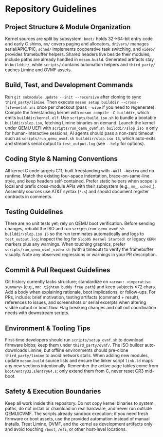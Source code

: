 # Repository Guidelines

## Project Structure & Module Organization
Kernel sources are split by subsystem: `boot/` holds 32→64-bit entry code and early C shims, `mm/` covers paging and allocators, `drivers/` manages serial/APIC/PIC, `sched/` implements cooperative task switching, and `video/` provides framebuffer helpers. Shared headers live beside their modules; include paths are already handled in `meson.build`. Generated artifacts stay in `builddir/`, while `scripts/` contains automation helpers and `third_party/` caches Limine and OVMF assets.

## Build, Test, and Development Commands
Run `git submodule update --init --recursive` after cloning to sync `third_party/limine`. Then execute `meson setup builddir --cross-file=metal.ini` once per checkout (pass `--wipe` if you need to regenerate). Compile the freestanding kernel with `meson compile -C builddir`, which emits `builddir/kernel.elf`. Use `scripts/build_iso.sh` to bundle a bootable `builddir/slop.iso`, fetching Limine binaries on demand. Launch the kernel under QEMU UEFI with `scripts/run_qemu_ovmf.sh builddir/slop.iso 0` only for human-interactive sessions; AI agents should pass a non-zero timeout such as `scripts/run_qemu_ovmf.sh builddir/slop.iso 15`, which auto-exits and streams serial output to `test_output.log` (see `--help` for options).

## Coding Style & Naming Conventions
All kernel C code targets C11, built freestanding with `-Wall -Wextra` and no runtime. Match the existing four-space indentation, brace-on-same-line style, and keep headers self-contained. Prefer static helpers when scope is local and prefix cross-module APIs with their subsystem (e.g., `mm_`, `sched_`). Assembly sources use AT&T syntax (`*.s`) and should document register contracts in comments.

## Testing Guidelines
There are no unit tests yet; rely on QEMU boot verification. Before sending changes, rebuild the ISO and run `scripts/run_qemu_ovmf.sh builddir/slop.iso 15` so the run terminates automatically and logs to `test_output.log`; inspect the log for `SlopOS Kernel Started!` or legacy `KERN` markers plus any warnings. When touching graphics, prefer `scripts/run_qemu_ovmf_video.sh` (with a timeout) to verify the framebuffer visually. Note any observed regressions or warnings in your PR description.

## Commit & Pull Request Guidelines
Git history currently lacks structure; standardize on `<area>: <imperative summary>` (e.g., `mm: tighten buddy free path`) and keep subjects ≤72 chars. Add a body when explaining rationale, boot implications, or follow-ups. For PRs, include: brief motivation, testing artifacts (command + result), references to issues, and screenshots or serial excerpts when altering visible output or boot flow. Flag breaking changes and call out coordination needs with downstream scripts.

## Environment & Tooling Tips
First-time developers should run `scripts/setup_ovmf.sh` to download firmware blobs; keep them under `third_party/ovmf/`. The ISO builder auto-downloads Limine, but offline environments should pre-clone `third_party/limine` to avoid network stalls. When adding new modules, update `meson.build` source lists and ensure the linker script `link.ld` maps any new sections intentionally. Remember the active page tables come from `boot/entry32.s`/`entry64.s`; only extend them from C, never reset CR3 mid-boot.

## Safety & Execution Boundaries
Keep all work inside this repository. Do not copy kernel binaries to system paths, do not install or chainload on real hardware, and never run outside QEMU/OVMF. The scripts already sandbox execution; if you need fresh firmware or boot assets, use the provided automation instead of manual installs. Treat Limine, OVMF, and the kernel as development artifacts only and avoid touching `/boot`, `/efi`, or other host-level locations.

